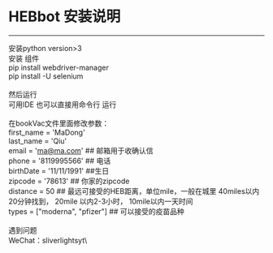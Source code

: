 # HEBbot 安装说明
---

安装python version>3 \
安装 组件 \
pip install webdriver-manager\
pip install -U selenium\
\
然后运行\
可用IDE 也可以直接用命令行 运行\
\
在bookVac文件里面修改参数：\
first_name = 'MaDong'\
last_name = 'Qiu'\
email = 'ma@ma.com' ## 邮箱用于收确认信\
phone = '8119995566' ## 电话\
birthDate = '11/11/1991' ##生日\
zipcode = '78613' ## 你家的zipcode\
distance = 50 ## 最远可接受的HEB距离，单位mile，一般在城里 40miles以内 20分钟找到， 20mile 以内2-3小时， 10mile以内一天时间\
types = ["moderna", "pfizer"] ## 可以接受的疫苗品种\
\
遇到问题\
WeChat：sliverlightsyt\
